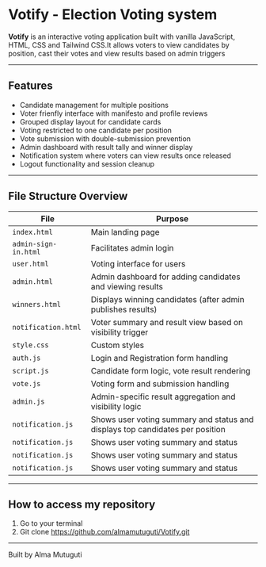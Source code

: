 # Votify - Election Voting system
**Votify** is an interactive voting application built with vanilla JavaScript, HTML, CSS and Tailwind CSS.It allows voters to view candidates by position, cast their votes and view results based on admin triggers

---

## Features

- Candidate management for multiple positions
- Voter frienfly interface with manifesto and profile reviews
- Grouped display layout for candidate cards 
- Voting restricted to one candidate per position
- Vote submission with double-submission prevention
- Admin dashboard with result tally and winner display
- Notification system where voters can view results once released
- Logout functionality and session cleanup

---

##  File Structure Overview

| File              | Purpose                                                    |
|-------------------|------------------------------------------------------------|
| `index.html`      | Main landing page                                          |
| `admin-sign-in.html`      | Facilitates admin login                                          |
| `user.html`       | Voting interface for users                                 |
| `admin.html`      | Admin dashboard for adding candidates and viewing results  |
| `winners.html`    | Displays winning candidates (after admin publishes results)|
| `notification.html`| Voter summary and result view based on visibility trigger |
| `style.css`       | Custom styles                                              |
| `auth.js`       | Login and Registration form handling               |q
| `script.js`       | Candidate form logic, vote result rendering                |
| `vote.js`         | Voting form and submission handling                        |
| `admin.js`        | Admin-specific result aggregation and visibility logic     |
| `notification.js` | Shows user voting summary and status and displays top candidates per position                      |
| `notification.js` | Shows user voting summary and status                       |
| `notification.js` | Shows user voting summary and status                       |
| `notification.js` | Shows user voting summary and status                       |

---

##  How to access my repository
   1. Go to your terminal
   2. Git clone https://github.com/almamutuguti/Votify.git



---
Built by Alma Mutuguti




